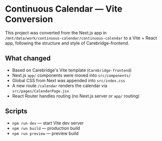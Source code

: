 
# Continuous Calendar — Vite Conversion

This project was converted from the Next.js app in `/mnt/data/work/continuous-calendar/continuous-calendar` to a Vite + React app,
following the structure and style of Carebridge-frontend.

## What changed
- Based on Carebridge's Vite template (`Carebridge-frontend`)
- Next.js `app/` components were moved into `src/components/`
- Global CSS from Next was appended into `src/index.css`
- A new route `/calendar` renders the calendar via `src/pages/CalendarPage.jsx`
- React Router handles routing (no Next.js server or `app/` routing)

## Scripts
- `npm run dev` — start Vite dev server
- `npm run build` — production build
- `npm run preview` — preview build

